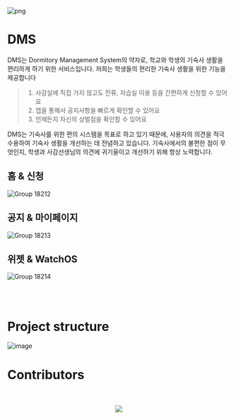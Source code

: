 <!--![](https://user-images.githubusercontent.com/101160207/231135123-be428205-09e8-427d-abad-80c3bbbd0f58.png)-->
![png](https://user-images.githubusercontent.com/68860610/233824618-8b764a7f-51dc-41ca-aa84-fd9ee3b76849.png)

# DMS

DMS는 Dormitory Management System의 약자로, 학교와 학생의 기숙사 생활을 편리하게 하기 위한 서비스입니다.
저희는 학생들의 편리한 기숙사 생활을 위한 기능을 제공합니다

> 1. 사감실에 직접 가지 않고도 잔류, 자습실 이용 등을 간편하게 신청할 수 있어요
> 2. 앱을 통해서 공지사항을 빠르게 확인할 수 있어요
> 3. 언제든지 자신의 상벌점을 확인할 수 있어요

DMS는 기숙사를 위한 편의 시스템을 목표로 하고 있기 때문에, 사용자의 의견을 적극 수용하여 기숙사 생활을 개선하는 데 전념하고 있습니다.
기숙사에서의 불편한 점이 무엇인지, 학생과 사감선생님의 의견에 귀기울이고 개선하기 위해 항상 노력합니다. 

## 홈 & 신청
![Group 18212](https://user-images.githubusercontent.com/68860610/233824121-eabed662-0182-4293-a18e-0b31767fdd1d.png)
## 공지 & 마이페이지
![Group 18213](https://user-images.githubusercontent.com/68860610/233824113-72a802f2-4ad6-4402-9ddd-a58399a58bf5.png)
## 위젯 & WatchOS
![Group 18214](https://user-images.githubusercontent.com/68860610/233824111-b94757fe-9a94-41fd-97a4-b4b6e7b1fece.png)

</br>
</br>

# Project structure
![image](https://github.com/team-aliens/DMS-Android/assets/101160207/f53fd04e-d29f-41d2-9cf3-60f16645ab4b)

# Contributors

</br>
</br>
<div align="center">
  <a href="https://github.com/team-aliens/DMS-Android/graphs/contributors">
    <img src="https://contrib.rocks/image?repo=team-aliens/DMS-Android" />
  </a>
</div>

